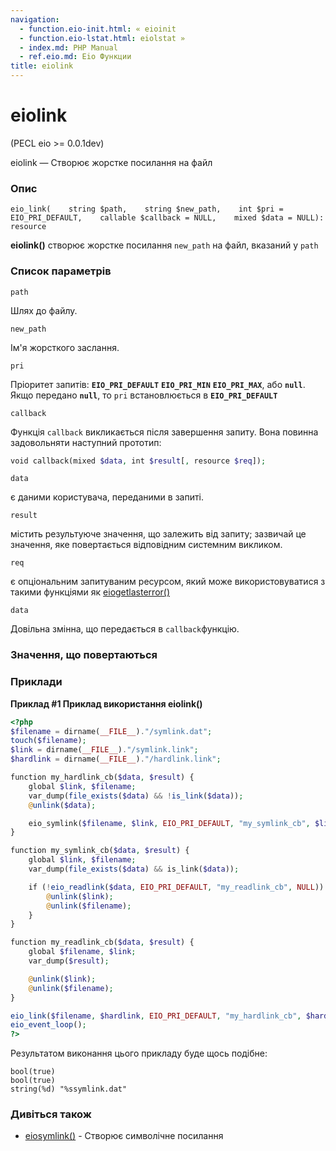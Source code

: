 ```yaml
---
navigation:
  - function.eio-init.html: « eioinit
  - function.eio-lstat.html: eiolstat »
  - index.md: PHP Manual
  - ref.eio.md: Eio Функции
title: eiolink
---
```

# eiolink

(PECL eio >= 0.0.1dev)

eiolink — Створює жорстке посилання на файл

### Опис

```methodsynopsis
eio_link(    string $path,    string $new_path,    int $pri = EIO_PRI_DEFAULT,    callable $callback = NULL,    mixed $data = NULL): resource
```

**eiolink()** створює жорстке посилання `new_path` на файл, вказаний у `path`

### Список параметрів

`path`

Шлях до файлу.

`new_path`

Ім'я жорсткого заслання.

`pri`

Пріоритет запитів: **`EIO_PRI_DEFAULT`** **`EIO_PRI_MIN`** **`EIO_PRI_MAX`**, або **`null`**. Якщо передано **`null`**, то `pri` встановлюється в **`EIO_PRI_DEFAULT`**

`callback`

Функція `callback` викликається після завершення запиту. Вона повинна задовольняти наступний прототип:

```php
void callback(mixed $data, int $result[, resource $req]);
```

`data`

є даними користувача, переданими в запиті.

`result`

містить результуюче значення, що залежить від запиту; зазвичай це значення, яке повертається відповідним системним викликом.

`req`

є опціональним запитуваним ресурсом, який може використовуватися з такими функціями як [eiogetlasterror()](function.eio-get-last-error.html)

`data`

Довільна змінна, що передається в `callback`функцію.

### Значення, що повертаються

### Приклади

**Приклад #1 Приклад використання **eiolink()****

```php
<?php
$filename = dirname(__FILE__)."/symlink.dat";
touch($filename);
$link = dirname(__FILE__)."/symlink.link";
$hardlink = dirname(__FILE__)."/hardlink.link";

function my_hardlink_cb($data, $result) {
    global $link, $filename;
    var_dump(file_exists($data) && !is_link($data));
    @unlink($data);

    eio_symlink($filename, $link, EIO_PRI_DEFAULT, "my_symlink_cb", $link);
}

function my_symlink_cb($data, $result) {
    global $link, $filename;
    var_dump(file_exists($data) && is_link($data));

    if (!eio_readlink($data, EIO_PRI_DEFAULT, "my_readlink_cb", NULL)) {
        @unlink($link);
        @unlink($filename);
    }
}

function my_readlink_cb($data, $result) {
    global $filename, $link;
    var_dump($result);

    @unlink($link);
    @unlink($filename);
}

eio_link($filename, $hardlink, EIO_PRI_DEFAULT, "my_hardlink_cb", $hardlink);
eio_event_loop();
?>
```

Результатом виконання цього прикладу буде щось подібне:

```
bool(true)
bool(true)
string(%d) "%ssymlink.dat"
```

### Дивіться також

-   [eiosymlink()](function.eio-symlink.html) - Створює символічне посилання
